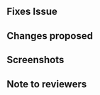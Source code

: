<!-- If your PR fixes an open issue, use `Closes #999` to link your PR with the issue. #999 stands for the issue number you are fixing -->

## Fixes Issue

<!-- Example: Closes #NNN -->

## Changes proposed

<!-- List all the proposed changes in your PR -->


## Screenshots

<!-- Add all the screenshots which support your changes -->

## Note to reviewers

<!-- Add notes to reviewers if applicable -->
